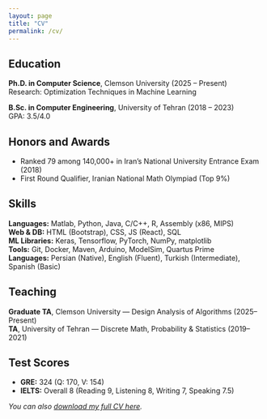 ```yaml
---
layout: page
title: "CV"
permalink: /cv/
---
```


## Education
**Ph.D. in Computer Science**, Clemson University (2025 – Present)  
Research: Optimization Techniques in Machine Learning

**B.Sc. in Computer Engineering**, University of Tehran (2018 – 2023)  
GPA: 3.5/4.0

## Honors and Awards
- Ranked 79 among 140,000+ in Iran’s National University Entrance Exam (2018)
- First Round Qualifier, Iranian National Math Olympiad (Top 9%)

## Skills
**Languages:** Matlab, Python, Java, C/C++, R, Assembly (x86, MIPS)  
**Web & DB:** HTML (Bootstrap), CSS, JS (React), SQL  
**ML Libraries:** Keras, Tensorflow, PyTorch, NumPy, matplotlib  
**Tools:** Git, Docker, Maven, Arduino, ModelSim, Quartus Prime  
**Languages:** Persian (Native), English (Fluent), Turkish (Intermediate), Spanish (Basic)

## Teaching
**Graduate TA**, Clemson University — Design Analysis of Algorithms (2025–Present)  
**TA**, University of Tehran — Discrete Math, Probability & Statistics (2019–2021)

## Test Scores
- **GRE:** 324 (Q: 170, V: 154)
- **IELTS:** Overall 8 (Reading 9, Listening 8, Writing 7, Speaking 7.5)

_You can also [download my full CV here](../assets/files/fateme-mazdarani-cv.pdf)._
